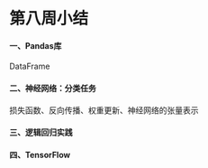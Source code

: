 # 第八周小结

#### 一、Pandas库

DataFrame

#### 二、神经网络：分类任务

损失函数、反向传播、权重更新、神经网络的张量表示

#### 三、逻辑回归实践

#### 四、TensorFlow